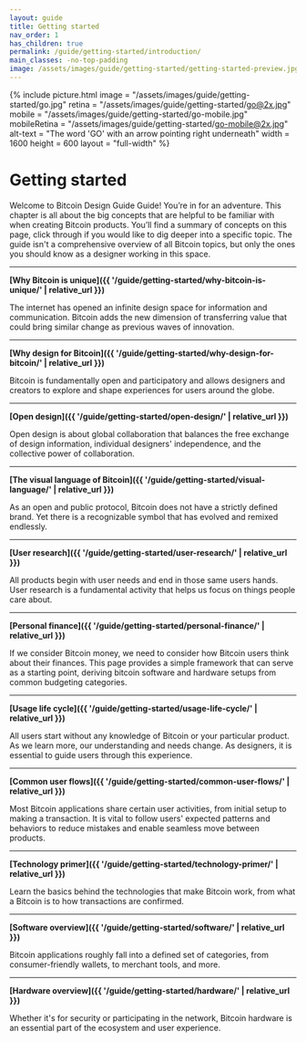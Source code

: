 ```yaml
---
layout: guide
title: Getting started
nav_order: 1
has_children: true
permalink: /guide/getting-started/introduction/
main_classes: -no-top-padding
image: /assets/images/guide/getting-started/getting-started-preview.jpg
---
```


<!--

Editor's notes

A brief introduction and summary of all pages in this section. The idea is that readers
scan this page to get an overview of the section and then decide which topics to dive into.

Illustration sources

- https://www.figma.com/file/qzvCvqhSRx3Jq8aywaSjlr/Bitcoin-Design-Guide-Illustrations-CO?node-id=236%3A467

-->

{% include picture.html
   image = "/assets/images/guide/getting-started/go.jpg"
   retina = "/assets/images/guide/getting-started/go@2x.jpg"
   mobile = "/assets/images/guide/getting-started/go-mobile.jpg"
   mobileRetina = "/assets/images/guide/getting-started/go-mobile@2x.jpg"
   alt-text = "The word 'GO' with an arrow pointing right underneath"
   width = 1600
   height = 600
   layout = "full-width"
%}

# Getting started

Welcome to Bitcoin Design Guide Guide! You’re in for an adventure. This chapter is all about the big concepts that are helpful to be familiar with when creating Bitcoin products. You’ll find a summary of concepts on this page, click through if you would like to dig deeper into a specific topic. The guide isn't a comprehensive overview of all Bitcoin topics, but only the ones you should know as a designer working in this space.

---

**[Why Bitcoin is unique]({{ '/guide/getting-started/why-bitcoin-is-unique/' | relative_url }})**

The internet has opened an infinite design space for information and communication. Bitcoin adds the new dimension of transferring value that could bring similar change as previous waves of innovation.

---

**[Why design for Bitcoin]({{ '/guide/getting-started/why-design-for-bitcoin/' | relative_url }})**

Bitcoin is fundamentally open and participatory and allows designers and creators to explore and shape experiences for users around the globe.

---

**[Open design]({{ '/guide/getting-started/open-design/' | relative_url }})**

Open design is about global collaboration that balances the free exchange of design information, individual designers' independence, and the collective power of collaboration.

---

**[The visual language of Bitcoin]({{ '/guide/getting-started/visual-language/' | relative_url }})**

As an open and public protocol, Bitcoin does not have a strictly defined brand. Yet there is a recognizable symbol that has evolved and remixed endlessly.

---

**[User research]({{ '/guide/getting-started/user-research/' | relative_url }})**

All products begin with user needs and end in those same users hands. User research is a fundamental activity that helps us focus on things people care about.

---

**[Personal finance]({{ '/guide/getting-started/personal-finance/' | relative_url }})**

If we consider Bitcoin money, we need to consider how Bitcoin users think about their finances. This page provides a simple framework that can serve as a starting point, deriving bitcoin software and hardware setups from common budgeting categories.

---

**[Usage life cycle]({{ '/guide/getting-started/usage-life-cycle/' | relative_url }})**

All users start without any knowledge of Bitcoin or your particular product. As we learn more, our understanding and needs change. As designers, it is essential to guide users through this experience.

---

**[Common user flows]({{ '/guide/getting-started/common-user-flows/' | relative_url }})**

Most Bitcoin applications share certain user activities, from initial setup to making a transaction. It is vital to follow users' expected patterns and behaviors to reduce mistakes and enable seamless move between products.

---

**[Technology primer]({{ '/guide/getting-started/technology-primer/' | relative_url }})**

Learn the basics behind the technologies that make Bitcoin work, from what a Bitcoin is to how transactions are confirmed.

---

**[Software overview]({{ '/guide/getting-started/software/' | relative_url }})**

Bitcoin applications roughly fall into a defined set of categories, from consumer-friendly wallets, to merchant tools, and more.

---

**[Hardware overview]({{ '/guide/getting-started/hardware/' | relative_url }})**

Whether it's for security or participating in the network, Bitcoin hardware is an essential part of the ecosystem and user experience.
